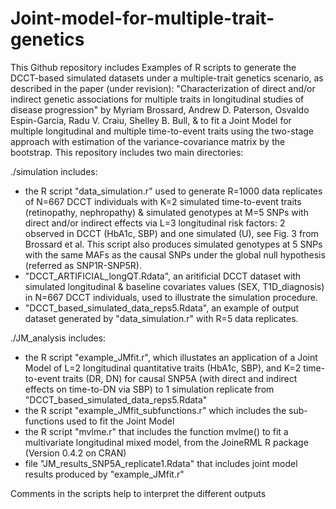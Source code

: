 # Joint-model-for-multiple-trait-genetics

This Github repository includes Examples of R scripts to generate the DCCT-based simulated datasets under a multiple-trait genetics scenario, as described in the paper (under revision): "Characterization of direct and/or indirect genetic associations for multiple traits in longitudinal studies of disease progression" by Myriam Brossard, Andrew D. Paterson, Osvaldo Espin-Garcia, Radu V. Craiu, Shelley B. Bull, & to fit a Joint Model for multiple longitudinal and multiple time-to-event traits using the two-stage approach with estimation of the variance-covariance matrix by the bootstrap. This repository includes two main directories:

./simulation includes:
- the R script "data_simulation.r" used to generate R=1000 data replicates of N=667 DCCT individuals with K=2 simulated time-to-event traits (retinopathy, nephropathy) & simulated genotypes at M=5 SNPs with direct and/or indirect effects via L=3 longitudinal risk factors: 2 observed in DCCT (HbA1c, SBP) and one simulated (U), see Fig. 3 from Brossard et al. This script also produces simulated genotypes at 5 SNPs with the same MAFs as the causal SNPs under the global null hypothesis (referred as SNP1R-SNP5R).
- "DCCT_ARTIFICIAL_longQT.Rdata", an aritificial DCCT dataset with simulated longitudinal &  baseline covariates values (SEX, T1D_diagnosis) in N=667 DCCT individuals, used to illustrate the simulation procedure.
- "DCCT_based_simulated_data_reps5.Rdata", an example of output dataset generated by "data_simulation.r" with R=5 data replicates. 

./JM_analysis includes:
- the R script "example_JMfit.r", which illustates an application of a Joint Model of L=2 longitudinal quantitative traits (HbA1c, SBP), and K=2 time-to-event traits (DR, DN) for causal SNP5A (with direct and indirect effects on time-to-DN via SBP) to 1 simulation replicate from "DCCT_based_simulated_data_reps5.Rdata"
- the R script "example_JMfit_subfunctions.r" which includes the sub-functions used to fit the Joint Model 
- the R script "mvlme.r" that includes the function mvlme() to fit a multivariate longitudinal mixed model, from the JoineRML R package (Version 0.4.2 on CRAN)  
- file "JM_results_SNP5A_replicate1.Rdata" that includes joint model results produced by "example_JMfit.r"

Comments in the scripts help to interpret the different outputs
